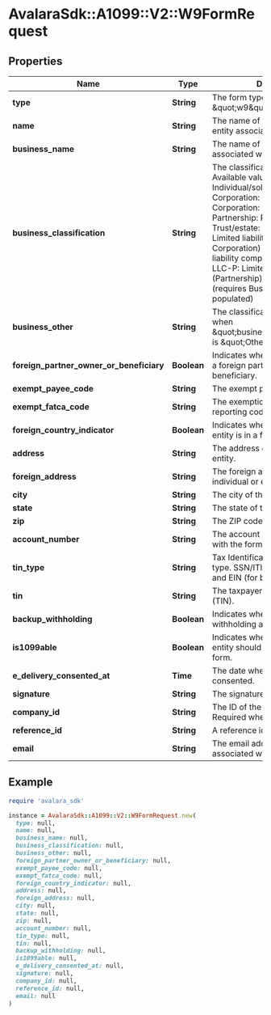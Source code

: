 # AvalaraSdk::A1099::V2::W9FormRequest

## Properties

| Name | Type | Description | Notes |
| ---- | ---- | ----------- | ----- |
| **type** | **String** | The form type (always \&quot;w9\&quot; for this model). | [optional][readonly] |
| **name** | **String** | The name of the individual or entity associated with the form. |  |
| **business_name** | **String** | The name of the business associated with the form. | [optional] |
| **business_classification** | **String** | The classification of the business.  Available values:  - Individual: Individual/sole proprietor  - C Corporation: C Corporation  - S Corporation: S Corporation  - Partnership: Partnership  - Trust/estate: Trust/estate  - LLC-C: Limited liability company (C Corporation)  - LLC-S: Limited liability company (S Corporation)  - LLC-P: Limited liability company (Partnership)  - Other: Other (requires BusinessOther field to be populated) |  |
| **business_other** | **String** | The classification description when \&quot;businessClassification\&quot; is \&quot;Other\&quot;. | [optional] |
| **foreign_partner_owner_or_beneficiary** | **Boolean** | Indicates whether the individual is a foreign partner, owner, or beneficiary. | [optional] |
| **exempt_payee_code** | **String** | The exempt payee code. | [optional] |
| **exempt_fatca_code** | **String** | The exemption from FATCA reporting code. | [optional] |
| **foreign_country_indicator** | **Boolean** | Indicates whether the individual or entity is in a foreign country. | [optional] |
| **address** | **String** | The address of the individual or entity. |  |
| **foreign_address** | **String** | The foreign address of the individual or entity. | [optional] |
| **city** | **String** | The city of the address. |  |
| **state** | **String** | The state of the address. |  |
| **zip** | **String** | The ZIP code of the address. |  |
| **account_number** | **String** | The account number associated with the form. | [optional] |
| **tin_type** | **String** | Tax Identification Number (TIN) type. SSN/ITIN (for individuals) and EIN (for businesses). |  |
| **tin** | **String** | The taxpayer identification number (TIN). |  |
| **backup_withholding** | **Boolean** | Indicates whether backup withholding applies. | [optional] |
| **is1099able** | **Boolean** | Indicates whether the individual or entity should be issued a 1099 form. | [optional] |
| **e_delivery_consented_at** | **Time** | The date when e-delivery was consented. | [optional] |
| **signature** | **String** | The signature of the form. | [optional] |
| **company_id** | **String** | The ID of the associated company. Required when creating a form. | [optional] |
| **reference_id** | **String** | A reference identifier for the form. | [optional] |
| **email** | **String** | The email address of the individual associated with the form. | [optional] |

## Example

```ruby
require 'avalara_sdk'

instance = AvalaraSdk::A1099::V2::W9FormRequest.new(
  type: null,
  name: null,
  business_name: null,
  business_classification: null,
  business_other: null,
  foreign_partner_owner_or_beneficiary: null,
  exempt_payee_code: null,
  exempt_fatca_code: null,
  foreign_country_indicator: null,
  address: null,
  foreign_address: null,
  city: null,
  state: null,
  zip: null,
  account_number: null,
  tin_type: null,
  tin: null,
  backup_withholding: null,
  is1099able: null,
  e_delivery_consented_at: null,
  signature: null,
  company_id: null,
  reference_id: null,
  email: null
)
```

